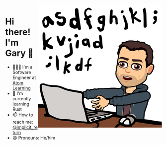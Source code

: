 <img align="right" src="https://github.com/hollg/hollg/blob/master/code_zombie.png" />

# Hi there! I'm Gary 👋
- 👨🏻‍💻 I'm a Software Engineer at [Atom Learning](https://atomlearning.co.uk)
- 🌱 I'm currently learning Rust
- 📫 How to reach me: [@implicit_return](https://twitter.com/implicit_return)
- 😄 Pronouns: He/him
